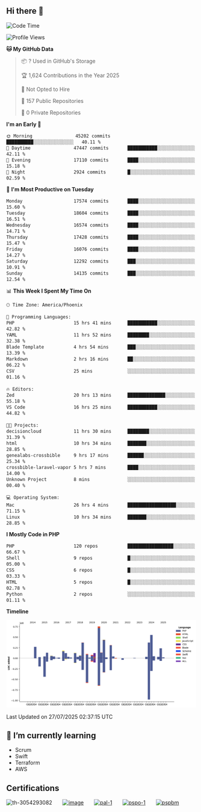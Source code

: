 ## Hi there 👋

<!--START_SECTION:waka-->
![Code Time](http://img.shields.io/badge/Code%20Time-11%2C437%20hrs%2059%20mins-blue)

![Profile Views](http://img.shields.io/badge/Profile%20Views-2-blue)

**🐱 My GitHub Data** 

> 📦 ? Used in GitHub's Storage 
 > 
> 🏆 1,624 Contributions in the Year 2025
 > 
> 🚫 Not Opted to Hire
 > 
> 📜 157 Public Repositories 
 > 
> 🔑 0 Private Repositories 
 > 
**I'm an Early 🐤** 

```text
🌞 Morning                45202 commits       ██████████░░░░░░░░░░░░░░░   40.11 % 
🌆 Daytime                47447 commits       ███████████░░░░░░░░░░░░░░   42.11 % 
🌃 Evening                17110 commits       ████░░░░░░░░░░░░░░░░░░░░░   15.18 % 
🌙 Night                  2924 commits        █░░░░░░░░░░░░░░░░░░░░░░░░   02.59 % 
```
📅 **I'm Most Productive on Tuesday** 

```text
Monday                   17574 commits       ████░░░░░░░░░░░░░░░░░░░░░   15.60 % 
Tuesday                  18604 commits       ████░░░░░░░░░░░░░░░░░░░░░   16.51 % 
Wednesday                16574 commits       ████░░░░░░░░░░░░░░░░░░░░░   14.71 % 
Thursday                 17428 commits       ████░░░░░░░░░░░░░░░░░░░░░   15.47 % 
Friday                   16076 commits       ████░░░░░░░░░░░░░░░░░░░░░   14.27 % 
Saturday                 12292 commits       ███░░░░░░░░░░░░░░░░░░░░░░   10.91 % 
Sunday                   14135 commits       ███░░░░░░░░░░░░░░░░░░░░░░   12.54 % 
```


📊 **This Week I Spent My Time On** 

```text
🕑︎ Time Zone: America/Phoenix

💬 Programming Languages: 
PHP                      15 hrs 41 mins      ███████████░░░░░░░░░░░░░░   42.82 % 
YAML                     11 hrs 52 mins      ████████░░░░░░░░░░░░░░░░░   32.38 % 
Blade Template           4 hrs 54 mins       ███░░░░░░░░░░░░░░░░░░░░░░   13.39 % 
Markdown                 2 hrs 16 mins       ██░░░░░░░░░░░░░░░░░░░░░░░   06.22 % 
CSV                      25 mins             ░░░░░░░░░░░░░░░░░░░░░░░░░   01.16 % 

🔥 Editors: 
Zed                      20 hrs 13 mins      ██████████████░░░░░░░░░░░   55.18 % 
VS Code                  16 hrs 25 mins      ███████████░░░░░░░░░░░░░░   44.82 % 

🐱‍💻 Projects: 
decisioncloud            11 hrs 30 mins      ████████░░░░░░░░░░░░░░░░░   31.39 % 
html                     10 hrs 34 mins      ███████░░░░░░░░░░░░░░░░░░   28.85 % 
genealabs-crossbible     9 hrs 17 mins       ██████░░░░░░░░░░░░░░░░░░░   25.34 % 
crossbible-laravel-vapor 5 hrs 7 mins        ████░░░░░░░░░░░░░░░░░░░░░   14.00 % 
Unknown Project          8 mins              ░░░░░░░░░░░░░░░░░░░░░░░░░   00.40 % 

💻 Operating System: 
Mac                      26 hrs 4 mins       ██████████████████░░░░░░░   71.15 % 
Linux                    10 hrs 34 mins      ███████░░░░░░░░░░░░░░░░░░   28.85 % 
```

**I Mostly Code in PHP** 

```text
PHP                      120 repos           █████████████████░░░░░░░░   66.67 % 
Shell                    9 repos             █░░░░░░░░░░░░░░░░░░░░░░░░   05.00 % 
CSS                      6 repos             █░░░░░░░░░░░░░░░░░░░░░░░░   03.33 % 
HTML                     5 repos             █░░░░░░░░░░░░░░░░░░░░░░░░   02.78 % 
Python                   2 repos             ░░░░░░░░░░░░░░░░░░░░░░░░░   01.11 % 
```



**Timeline**

![Lines of Code chart](https://raw.githubusercontent.com/mikebronner/mikebronner/master/assets/bar_graph.png)


 Last Updated on 27/07/2025 02:37:15 UTC
<!--END_SECTION:waka-->

<!--
**mikebronner/mikebronner** is a ✨ _special_ ✨ repository because its `README.md` (this file) appears on your GitHub profile.

Here are some ideas to get you started:

- 🔭 I’m currently working on ...
- 🌱 I’m currently learning ...
- 👯 I’m looking to collaborate on ...
- 🤔 I’m looking for help with ...
- 💬 Ask me about ...
- 📫 How to reach me: ...
- 😄 Pronouns: ...
- ⚡ Fun fact: ...
-->

## 🌱 I’m currently learning

- Scrum
- Swift
- Terraform
- AWS

## Certifications

![th-3054293082](https://user-images.githubusercontent.com/1791050/208267034-c5006f82-ae89-41eb-9478-7106c5aba070.jpg)
&nbsp;&nbsp;&nbsp;&nbsp;&nbsp;
[![image](https://images.credly.com/size/100x100/images/a2790314-008a-4c3d-9553-f5e84eb359ba/image.png)](https://www.credly.com/users/mike-bronner)
&nbsp;&nbsp;&nbsp;&nbsp;&nbsp;
[![pal-1](https://images.credly.com/size/100x100/images/78c772ee-6b3c-4348-ac66-58ac5a2cf581/image.png)](https://www.credly.com/users/mike-bronner)
&nbsp;&nbsp;&nbsp;&nbsp;&nbsp;
[![pspo-1](https://images.credly.com/size/100x100/images/591762c5-fae7-49c6-b326-e1756979928d/image.png)](https://www.credly.com/users/mike-bronner)
&nbsp;&nbsp;&nbsp;&nbsp;&nbsp;
[![pspbm](https://images.credly.com/size/100x100/images/55a21a78-59af-4294-810e-e4014e9ca1be/image.png)](https://www.credly.com/users/mike-bronner)
